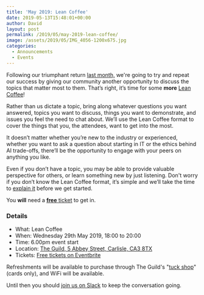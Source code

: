 ```yaml
---
title: 'May 2019: Lean Coffee'
date: 2019-05-13T15:48:01+00:00
author: David
layout: post
permalink: /2019/05/may-2019-lean-coffee/
image: /assets/2019/05/IMG_4056-1200x675.jpg
categories:
  - Announcements
  - Events
---
```

Following our triumphant return [last month,](/2019/03/april-2019-were-back/) we're going to try and repeat our success by giving our community another opportunity to discuss the topics that matter most to them. That’s right, it’s time for some **more** [Lean Coffee](http://leancoffee.org/)!

<!--more-->

Rather than us dictate a topic, bring along whatever questions you want answered, topics you want to discuss, things you want to demonstrate, and issues you feel the need to chat about. We’ll use the Lean Coffee format to cover the things that you, the attendees, want to get into the most.

It doesn’t matter whether you’re new to the industry or experienced, whether you want to ask a question about starting in IT or the ethics behind AI trade-offs, there’ll be the opportunity to engage with your peers on anything you like.

Even if you don’t have a topic, you may be able to provide valuable perspective for others, or learn something new by just listening. Don't worry if you don’t know the Lean Coffee format, it’s simple and we’ll take the time to [explain it](https://speakerdeck.com/schwuk/lean-coffee) before we get started.

You **will** need a [**free** ticket](https://www.eventbrite.com/e/code-cumbria-may-2019-tickets-61799114816?aff=website) to get in.

### Details

  * What: Lean Coffee
  * When: Wednesday 29th May 2019, 18:00 to 20:00
  * Time: 6.00pm event start
  * Location: [The Guild, 5 Abbey Street, Carlisle, CA3 8TX](https://goo.gl/maps/ei6FKYw6yjx)
  * Tickets: [Free tickets on Eventbrite](https://www.eventbrite.com/e/code-cumbria-may-2019-tickets-61799114816?aff=website)

Refreshments will be available to purchase through The Guild's "[tuck shop](https://www.instagram.com/p/Btf_cnug2mT/)" (cards only), and WiFi will be available.

Until then you should [join us on Slack](https://join.slack.com/t/codecumbria/shared_invite/enQtNjM4MTQ3MzI1OTc1LWY1ODc2MGY3ZjQwOTY0OTViM2Y5NjE4MWIyMmVhNTI3MjQzYWYxZjBmNGQ5ZTQ2NTdjODViM2M5NGI4OWJmNzA) to keep the conversation going.